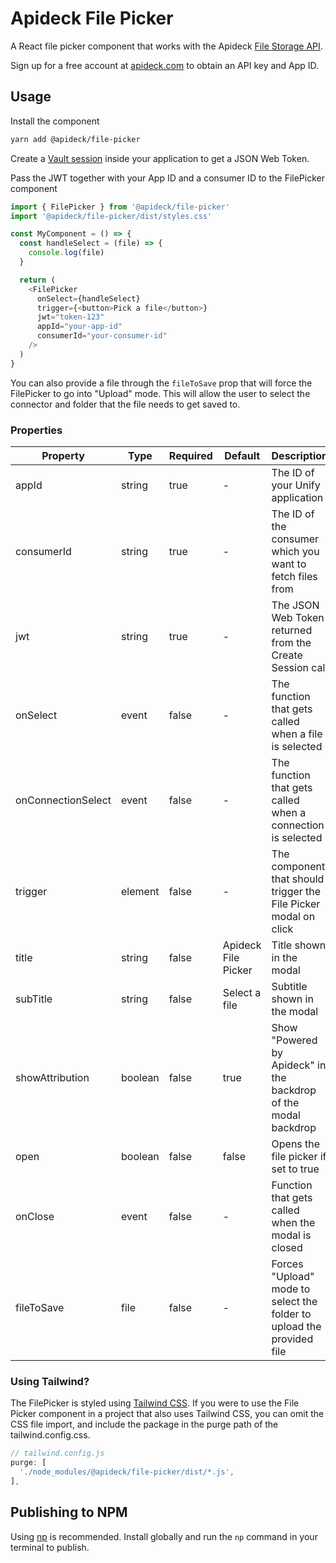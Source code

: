 # Apideck File Picker

A React file picker component that works with the Apideck [File Storage API](https://developers.apideck.com/apis/file-storage/reference).

Sign up for a free account at [apideck.com](https://app.apideck.com/signup) to obtain an API key and App ID.

## Usage

Install the component

```sh
yarn add @apideck/file-picker
```

Create a [Vault session](https://developers.apideck.com/apis/vault/reference#operation/sessionsCreate) inside your application to get a JSON Web Token.

Pass the JWT together with your App ID and a consumer ID to the FilePicker component

```js
import { FilePicker } from '@apideck/file-picker'
import '@apideck/file-picker/dist/styles.css'

const MyComponent = () => {
  const handleSelect = (file) => {
    console.log(file)
  }

  return (
    <FilePicker
      onSelect={handleSelect}
      trigger={<button>Pick a file</button>}
      jwt="token-123"
      appId="your-app-id"
      consumerId="your-consumer-id"
    />
  )
}
```

You can also provide a file through the `fileToSave` prop that will force the FilePicker to go into "Upload" mode. This will allow the user to select the connector and folder that the file needs to get saved to.

### Properties

| Property           | Type    | Required | Default             | Description                                                           |
| ------------------ | ------- | -------- | ------------------- | --------------------------------------------------------------------- |
| appId              | string  | true     | -                   | The ID of your Unify application                                      |
| consumerId         | string  | true     | -                   | The ID of the consumer which you want to fetch files from             |
| jwt                | string  | true     | -                   | The JSON Web Token returned from the Create Session call              |
| onSelect           | event   | false    | -                   | The function that gets called when a file is selected                 |
| onConnectionSelect | event   | false    | -                   | The function that gets called when a connection is selected           |
| trigger            | element | false    | -                   | The component that should trigger the File Picker modal on click      |
| title              | string  | false    | Apideck File Picker | Title shown in the modal                                              |
| subTitle           | string  | false    | Select a file       | Subtitle shown in the modal                                           |
| showAttribution    | boolean | false    | true                | Show "Powered by Apideck" in the backdrop of the modal backdrop       |
| open               | boolean | false    | false               | Opens the file picker if set to true                                  |
| onClose            | event   | false    | -                   | Function that gets called when the modal is closed                    |
| fileToSave         | file    | false    | -                   | Forces "Upload" mode to select the folder to upload the provided file |

### Using Tailwind?

The FilePicker is styled using [Tailwind CSS](https://tailwindcss.com/). If you were to use the File Picker component in a project that also uses Tailwind CSS, you can omit the CSS file import, and include the package in the purge path of the tailwind.config.css.

```js
// tailwind.config.js
purge: [
  './node_modules/@apideck/file-picker/dist/*.js',
],
```

## Publishing to NPM

Using [np](https://github.com/sindresorhus/np) is recommended. Install globally and run the `np` command in your terminal to publish.
